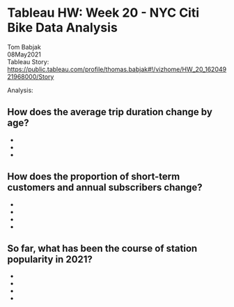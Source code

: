 # Tableau HW: Week 20 - NYC Citi Bike Data Analysis

Tom Babjak   
08May2021   
Tableau Story: https://public.tableau.com/profile/thomas.babjak#!/vizhome/HW_20_16204921968000/Story   

Analysis:

How does the average trip duration change by age?   
-
-
-
-    

How does the proportion of short-term customers and annual subscribers change?    
-
-
-
-
-   

So far, what has been the course of station popularity in 2021?     
-
-
-
-
-   

